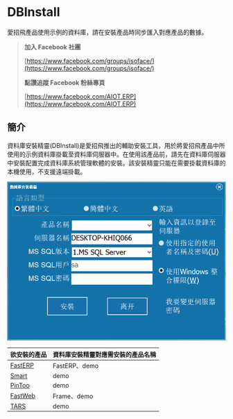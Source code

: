 # DBInstall
愛招飛產品使用示例的資料庫，請在安裝產品時同步匯入對應產品的數據。

> **加入 Facebook 社團**
>
> [https://www.facebook.com/groups/isoface/](https://www.facebook.com/groups/isoface/)
> 
> **點讚追蹤 Facebook 粉絲專頁**
> 
> [https://www.facebook.com/AIOT.ERP](https://www.facebook.com/AIOT.ERP)

## 簡介

資料庫安裝精靈(DBInstall)是愛招飛推出的輔助安裝工具，用於將愛招飛產品中所使用的示例資料庫掛載至資料庫伺服器中。在使用該產品前，請先在資料庫伺服器中安裝配置完成資料庫系統管理軟體的安裝。該安裝精靈只能在需要掛載資料庫的本機使用，不支援遠端掛載。

![](images/e3201ac5.png)

|欲安裝的產品|	資料庫安裝精靈對應需安裝的產品名稱|
|---|---|
|[FastERP](https://github.com/isoface-iot/FastERP)|	FastERP、demo|
|[Smart](https://github.com/isoface-iot/Smart)|demo|
|[PinToo](https://github.com/isoface-iot/PinToo)|demo|
|[FastWeb](https://github.com/isoface-iot/FastWeb)|	Frame、demo|
|[TARS](https://github.com/isoface-iot/TARS)|	demo|